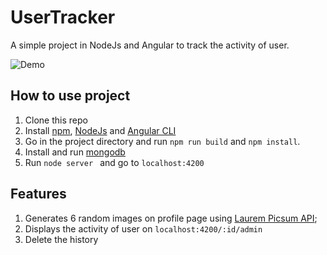 # UserTracker

A simple project in NodeJs and Angular to track the activity of user.

![Demo](https://github.com/kumaraditya1999/User-Tracker/blob/master/demo.gif)

## How to use project

1. Clone this repo
2. Install [npm](https://docs.npmjs.com/downloading-and-installing-node-js-and-npm), [NodeJs](https://docs.npmjs.com/downloading-and-installing-node-js-and-npm) and [Angular CLI](https://github.com/angular/angular-cli)
3.  Go in the project directory and run `npm run build` and `npm install`.
4. Install and run [mongodb](https://docs.mongodb.com/v3.2/tutorial/install-mongodb-on-ubuntu/) 
5. Run `node server ` and go to `localhost:4200`

## Features

1. Generates 6 random images on profile page using [Laurem Picsum API](https://picsum.photos/);
2. Displays the activity of user on `localhost:4200/:id/admin`
3. Delete the history




